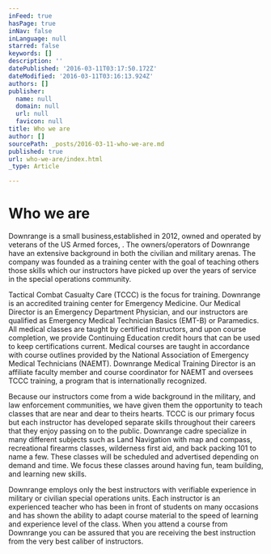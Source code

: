 ```yaml
---
inFeed: true
hasPage: true
inNav: false
inLanguage: null
starred: false
keywords: []
description: ''
datePublished: '2016-03-11T03:17:50.172Z'
dateModified: '2016-03-11T03:16:13.924Z'
authors: []
publisher:
  name: null
  domain: null
  url: null
  favicon: null
title: Who we are
author: []
sourcePath: _posts/2016-03-11-who-we-are.md
published: true
url: who-we-are/index.html
_type: Article

---
```

# Who we are

Downrange is a small business,established in 2012, owned and operated by veterans of the US Armed forces, . The owners/operators of Downrange have an extensive background in both the civilian and military arenas. The company was founded as a training center with the goal of teaching others those skills which our instructors have picked up over the years of service in the special operations community.

Tactical Combat Casualty Care (TCCC) is the focus for training. Downrange is an accredited training center for Emergency Medicine. Our Medical Director is an Emergency Department Physician, and our instructors are qualified as Emergency Medical Technician Basics (EMT-B) or Paramedics. All medical classes are taught by certified instructors, and upon course completion, we provide Continuing Education credit hours that can be used to keep certifications current. Medical courses are taught in accordance with course outlines provided by the National Association of Emergency Medical Technicians (NAEMT). Downrange Medical Training Director is an affiliate faculty member and course coordinator for NAEMT and oversees TCCC training, a program that is internationally recognized.

Because our instructors come from a wide background in the military, and law enforcement communities, we have given them the opportunity to teach classes that are near and dear to theirs hearts. TCCC is our primary focus but each instructor has developed separate skills throughout their careers that they enjoy passing on to the public. Downrange cadre specialize in many different subjects such as Land Navigation with map and compass, recreational firearms classes, wilderness first aid, and back packing 101 to name a few. These classes will be scheduled and advertised depending on demand and time. We focus these classes around having fun, team building, and learning new skills.

Downrange employs only the best instructors with verifiable experience in military or civilian special operations units. Each instructor is an experienced teacher who has been in front of students on many occasions and has shown the ability to adapt course material to the speed of learning and experience level of the class. When you attend a course from Downrange you can be assured that you are receiving the best instruction from the very best caliber of instructors.